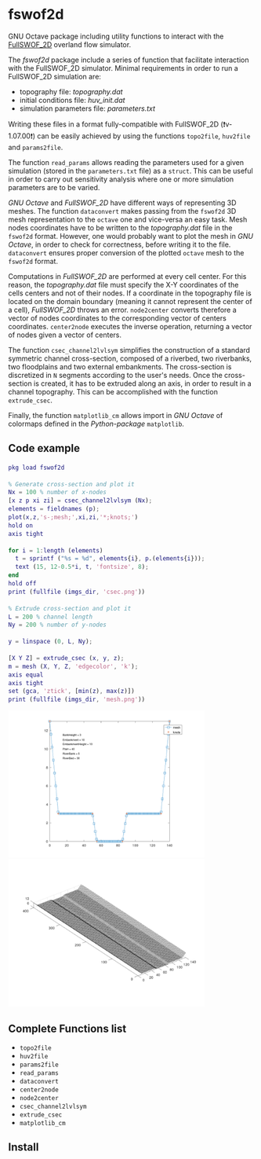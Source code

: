 # fswof2d

GNU Octave package including utility functions to interact with the [FullSWOF_2D](https://www.idpoisson.fr/fullswof/) overland flow simulator.

The *fswof2d* package include a series of function that facilitate interaction
with the FullSWOF_2D simulator. Minimal requirements in order to run a
FullSWOF_2D simulation are:
* topography file: *topography.dat*
* initial conditions file: *huv_init.dat*
* simulation parameters file: *parameters.txt*

Writing these files in a format fully-compatible with FullSWOF_2D (:heavy_exclamation_mark:v-1.07.00:heavy_exclamation_mark:) can be easily
achieved by using the functions `topo2file`, `huv2file` and `params2file`.

The function `read_params` allows reading the parameters used for a given
simulation (stored in the `parameters.txt` file) as a `struct`. This can be
useful in order to carry out sensitivity analysis where one or more simulation
parameters are to be varied.

*GNU Octave* and *FullSWOF_2D* have different ways of representing 3D meshes.
The function `dataconvert` makes passing from the `fswof2d` 3D mesh
representation to the `octave` one and vice-versa an easy task. Mesh nodes
coordinates have to be written to the *topography.dat* file in the `fswof2d`
format. However, one would probably want to plot the mesh in *GNU Octave*, in
order to check for correctness, before writing it to the file. `dataconvert`
ensures proper conversion of the plotted `octave` mesh to the `fswof2d` format.

Computations in *FullSWOF_2D* are performed at every cell center. For this
reason, the *topography.dat* file must specify the X-Y coordinates of the cells
centers and not of their nodes. If a coordinate in the topography file is
located on the domain boundary (meaning it cannot represent the center of a
cell), *FullSWOF_2D* throws an error. `node2center` converts therefore a vector
of nodes coordinates to the corresponding vector of centers coordinates.
`center2node` executes the inverse operation, returning a vector of nodes given
a vector of centers.

The function `csec_channel2lvlsym` simplifies the construction of a standard
symmetric channel cross-section, composed of a riverbed, two riverbanks, two
floodplains and two external embankments. The cross-section is discretized
in `N` segments according to the user's needs. Once the cross-section is
created, it has to be extruded along an axis, in order to result in a channel
topography. This can be accomplished with the function `extrude_csec`.

Finally, the function `matplotlib_cm` allows import in *GNU Octave* of colormaps
defined in the *Python-package* `matplotlib`.

## Code example
```matlab
pkg load fswof2d

% Generate cross-section and plot it
Nx = 100 % number of x-nodes
[x z p xi zi] = csec_channel2lvlsym (Nx);
elements = fieldnames (p);
plot(x,z,'s-;mesh;',xi,zi,'*;knots;')
hold on
axis tight

for i = 1:length (elements)
  t = sprintf ("%s = %d", elements{i}, p.(elements{i}));
  text (15, 12-0.5*i, t, 'fontsize', 8);
end
hold off
print (fullfile (imgs_dir, 'csec.png'))

% Extrude cross-section and plot it
L = 200 % channel length
Ny = 200 % number of y-nodes

y = linspace (0, L, Ny);

[X Y Z] = extrude_csec (x, y, z);
m = mesh (X, Y, Z, 'edgecolor', 'k');
axis equal
axis tight
set (gca, 'ztick', [min(z), max(z)])
print (fullfile (imgs_dir, 'mesh.png'))
```
<img src="examples/imgs/csec.png" height=300><img src="examples/imgs/mesh.png" height=300>

## Complete Functions list
* `topo2file`
* `huv2file`
* `params2file`
* `read_params`
* `dataconvert`
* `center2node`
* `node2center`
* `csec_channel2lvlsym`
* `extrude_csec`
* `matplotlib_cm`





## Install
